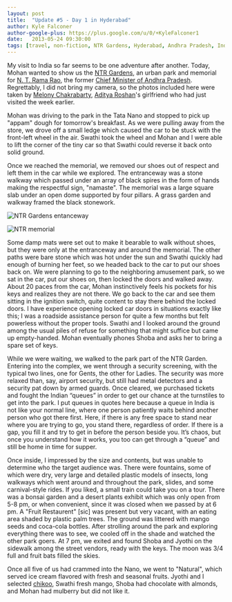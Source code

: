 ```yaml
---
layout: post
title:  "Update #5 - Day 1 in Hyderabad"
author: Kyle Falconer
author-google-plus: https://plus.google.com/u/0/+KyleFalconer1
date:   2013-05-24 09:30:00
tags: [travel, non-fiction, NTR Gardens, Hyderabad, Andhra Pradesh, India]
---
```


My visit to India so far seems to be one adventure after another. Today, Mohan wanted to show us the [NTR Gardens][1], an urban park and memorial for [N. T. Rama Rao][2], the former [Chief Minister of Andhra Pradesh][3]. Regrettably, I did not bring my camera, so the photos included here were taken by [Melony Chakrabarty][4], [Aditya Roshan][5]'s girlfriend who had just visited the week earlier.

Mohan was driving to the park in the Tata Nano and stopped to pick up "appam" dough for tomorrow's breakfast. As we were pulling away from the store, we drove off a small ledge which caused the car to be stuck with the front-left wheel in the air. Swathi took the wheel and Mohan and I were able to lift the corner of the tiny car so that Swathi could reverse it back onto solid ground.

Once we reached the memorial, we removed our shoes out of respect and left them in the car while we explored. The entranceway was a stone walkway which passed under an array of black spires in the form of hands making the respectful sign, "namaste". The memorial was a large square slab under an open dome supported by four pillars. A grass garden and walkway framed the black stonework.

![NTR Gardens entanceway][6]

![NTR memorial][7]

Some damp mats were set out to make it bearable to walk without shoes, but they were only at the entranceway and around the memorial. The other paths were bare stone which was hot under the sun and Swathi quickly had enough of burning her feet, so we headed back to the car to put our shoes back on. We were planning to go to the neighboring amusement park, so we sat in the car, put our shoes on, then locked the doors and walked away. About 20 paces from the car, Mohan instinctively feels his pockets for his keys and realizes they are not there. We go back to the car and see them sitting in the ignition switch, quite content to stay there behind the locked doors. I have experience opening locked car doors in situations exactly like this; I was a roadside assistance person for quite a few months but felt powerless without the proper tools. Swathi and I looked around the ground among the usual piles of refuse for something that might suffice but came up empty-handed. Mohan eventually phones Shoba and asks her to bring a spare set of keys.

While we were waiting, we walked to the park part of the NTR Garden. Entering into the complex, we went through a security screening, with the typical two lines, one for Gents, the other for Ladies. The security was more relaxed than, say, airport security, but still had metal detectors and a security pat down by armed guards. Once cleared, we purchased tickets and fought the Indian “queues” in order to get our chance at the turnstiles to get into the park. I put queues in quotes here because a queue in India is not like your normal line, where one person patiently waits behind another person who got there first. Here, if there is any free space to stand near where you are trying to go, you stand there, regardless of order. If there is a gap, you fill it and try to get in before the person beside you. It’s chaos, but once you understand how it works, you too can get through a “queue” and still be home in time for supper.

Once inside, I impressed by the size and contents, but was unable to determine who the target audience was. There were fountains, some of which were dry, very large and detailed plastic models of insects, long walkways which went around and throughout the park, slides, and some carnival-style rides. If you liked, a small train could take you on a tour. There was a bonsai garden and a desert plants exhibit which was only open from 5-8 pm, or when convenient, since it was closed when we passed by at 6 pm. A "Fruit Restaurent" [sic] was present but very vacant, with an eating area shaded by plastic palm trees. The ground was littered with mango seeds and coca-cola bottles. After strolling around the park and exploring everything there was to see, we cooled off in the shade and watched the other park goers. At 7 pm, we exited and found Shoba and Jyothi on the sidewalk among the street vendors, ready with the keys. The moon was 3/4 full and fruit bats filled the skies.

Once all five of us had crammed into the Nano, we went to "Natural", which served ice cream flavored with fresh and seasonal fruits. Jyothi and I selected [chikoo][8], Swathi fresh mango, Shoba had chocolate with almonds, and Mohan had mulberry but did not like it.


[1]: http://en.wikipedia.org/wiki/NTR_Gardens
[2]: http://en.wikipedia.org/wiki/N._T._Rama_Rao
[3]: http://en.wikipedia.org/wiki/List_of_Chief_Ministers_of_Andhra_Pradesh
[4]: http://plus.google.com/114782643928238713734
[5]: http://plus.google.com/108254095592617616927
[6]: http://3.bp.blogspot.com/-ca6mglC1YPY/UbnehV8GmgI/AAAAAAAASWo/B9i3w1M7P4M/s1600/DSC00566.JPG
[7]: http://3.bp.blogspot.com/-p1b0EbINxIw/Ubnerc72j1I/AAAAAAAASXQ/a78giHayxmc/s1600/DSC00571.JPG
[8]: https://en.wikipedia.org/wiki/Manilkara_zapota